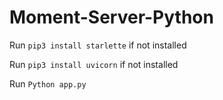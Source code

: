 # Moment-Server-Python

Run `pip3 install starlette` if not installed

Run `pip3 install uvicorn` if not installed

Run `Python app.py`